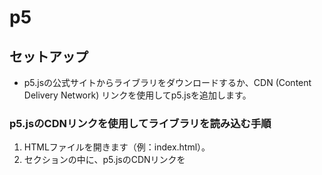 # p5
## セットアップ
- p5.jsの公式サイトからライブラリをダウンロードするか、CDN (Content Delivery Network) リンクを使用してp5.jsを追加します。
### p5.jsのCDNリンクを使用してライブラリを読み込む手順
1. HTMLファイルを開きます（例：index.html）。
2. <head> セクションの中に、p5.jsのCDNリンクを <script> タグとして追加します。
```html
<!-- p5.js CDN -->
<script src="https://cdnjs.cloudflare.com/ajax/libs/p5.js/1.4.0/p5.js"></script>
```
- 必要に応じて、p5.jsの追加のライブラリや機能（例：p5.sound）もCDNリンクを使用して読み込むことができます。
3. <body> セクションには、p5.jsのスケッチ（通常は setup と draw 関数など）を書くための外部JavaScriptファイルへのリンクを追加します。
```html
<script src="path_to_your_sketch.js"></script>
```
- ローカルでライブラリを使用する場合、ダウンロードしたp5.jsのファイルをプロジェクトのディレクトリに移動します。
### Live Serverの使用:
- VSCodeの拡張機能「Live Server」をインストールして使用すると、ローカルでリアルタイムに変更をプレビューしながら開発することができます。
